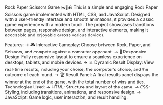 Rock Paper Scissors Game ✂️📜🪨
This is a simple and engaging Rock Paper Scissors game implemented with HTML, CSS, and JavaScript. Designed with a user-friendly interface and smooth animations, it provides a classic game experience with a modern touch. The project showcases transitions between pages, responsive design, and interactive elements, making it accessible and enjoyable across various devices.

Features:
-> 🎮 Interactive Gameplay: Choose between Rock, Paper, and Scissors, and compete against a computer opponent.
-> 📱 Responsive Design: Fully responsive layout to ensure a seamless experience on desktops, tablets, and mobile devices.
-> 📊 Dynamic Result Display: View real-time results, including your choice, the computer’s choice, and the outcome of each round.
-> 🏆 Result Panel: A final results panel displays the winner at the end of the game, with the total number of wins and ties.
Technologies Used:
-> HTML: Structure and layout of the game.
-> CSS: Styling, including transitions, animations, and responsive design.
-> JavaScript: Game logic, user interaction, and result handling.
